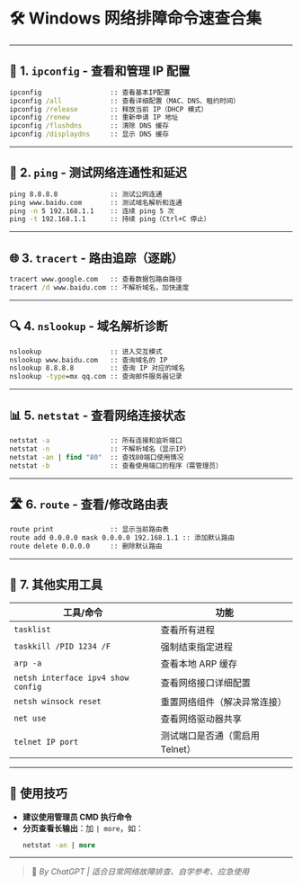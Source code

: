 
# 🛠 Windows 网络排障命令速查合集

---

## 📡 1. `ipconfig` - 查看和管理 IP 配置

```cmd
ipconfig                 :: 查看基本IP配置
ipconfig /all            :: 查看详细配置（MAC、DNS、租约时间）
ipconfig /release        :: 释放当前 IP（DHCP 模式）
ipconfig /renew          :: 重新申请 IP 地址
ipconfig /flushdns       :: 清除 DNS 缓存
ipconfig /displaydns     :: 显示 DNS 缓存
```

---

## 📶 2. `ping` - 测试网络连通性和延迟

```cmd
ping 8.8.8.8             :: 测试公网连通
ping www.baidu.com       :: 测试域名解析和连通
ping -n 5 192.168.1.1    :: 连续 ping 5 次
ping -t 192.168.1.1      :: 持续 ping（Ctrl+C 停止）
```

---

## 🌐 3. `tracert` - 路由追踪（逐跳）

```cmd
tracert www.google.com   :: 查看数据包路由路径
tracert /d www.baidu.com :: 不解析域名，加快速度
```

---

## 🔍 4. `nslookup` - 域名解析诊断

```cmd
nslookup                 :: 进入交互模式
nslookup www.baidu.com   :: 查询域名的 IP
nslookup 8.8.8.8         :: 查询 IP 对应的域名
nslookup -type=mx qq.com :: 查询邮件服务器记录
```

---

## 📊 5. `netstat` - 查看网络连接状态

```cmd
netstat -a               :: 所有连接和监听端口
netstat -n               :: 不解析域名（显示IP）
netstat -an | find "80"  :: 查找80端口使用情况
netstat -b               :: 查看使用端口的程序（需管理员）
```

---

## 🛣 6. `route` - 查看/修改路由表

```cmd
route print              :: 显示当前路由表
route add 0.0.0.0 mask 0.0.0.0 192.168.1.1 :: 添加默认路由
route delete 0.0.0.0     :: 删除默认路由
```

---

## 🧰 7. 其他实用工具

| 工具/命令                 | 功能                         |
|--------------------------|------------------------------|
| `tasklist`               | 查看所有进程                 |
| `taskkill /PID 1234 /F`  | 强制结束指定进程             |
| `arp -a`                 | 查看本地 ARP 缓存            |
| `netsh interface ipv4 show config` | 查看网络接口详细配置 |
| `netsh winsock reset`    | 重置网络组件（解决异常连接） |
| `net use`                | 查看网络驱动器共享           |
| `telnet IP port`         | 测试端口是否通（需启用 Telnet） |

---

## 🚨 使用技巧

- **建议使用管理员 CMD 执行命令**
- **分页查看长输出**：加 `| more`，如：
  ```cmd
  netstat -an | more
  ```

---

> 📘 *By ChatGPT | 适合日常网络故障排查、自学参考、应急使用*

